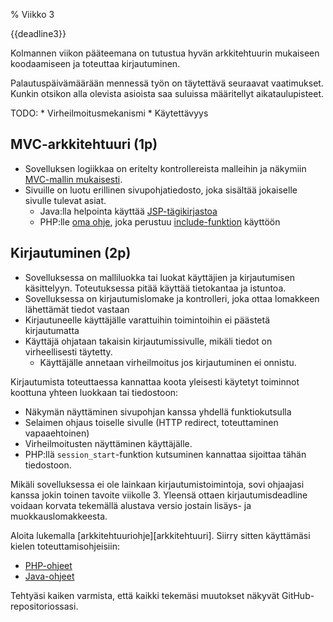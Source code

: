 % Viikko 3
<!-- order: 1 -->

<deadline>{{deadline3}}</deadline>

Kolmannen viikon pääteemana on tutustua 
hyvän arkkitehtuurin mukaiseen koodaamiseen
ja toteuttaa kirjautuminen.

Palautuspäivämäärään mennessä työn on täytettävä seuraavat vaatimukset.
Kunkin otsikon alla olevista asioista saa suluissa määritellyt aikataulupisteet.

<comment>
TODO:
* Virheilmoitusmekanismi
* Käytettävyys
</comment>

## MVC-arkkitehtuuri (1p)

* Sovelluksen logiikkaa on eritelty kontrollereista malleihin ja näkymiin [MVC-mallin mukaisesti][arkkitehtuuri].
* Sivuille on luotu erillinen sivupohjatiedosto, joka sisältää jokaiselle sivulle tulevat asiat.
    * Java:lla helpointa käyttää [JSP-tägikirjastoa]({{rootdir}}koodaaminen/java/nakymat.html#template-pohjatiedoston-k%C3%A4ytt%C3%B6)
    * PHP:lle [oma ohje]({{rootdir}}koodaaminen/php/nakymat.html#template-pohjatiedoston-k%C3%A4ytt%C3%B6), joka perustuu [include-funktion](http://php.net/manual/en/function.include.php) käyttöön

## Kirjautuminen (2p)

* Sovelluksessa on malliluokka tai luokat käyttäjien ja kirjautumisen käsittelyyn. Toteutuksessa pitää käyttää tietokantaa ja istuntoa.
* Sovelluksessa on kirjautumislomake ja kontrolleri, joka ottaa lomakkeen lähettämät tiedot vastaan
* Kirjautuneelle käyttäjälle varattuihin toimintoihin ei päästetä kirjautumatta
* Käyttäjä ohjataan takaisin kirjautumissivulle, mikäli tiedot on virheellisesti täytetty. 
    * Käyttäjälle annetaan virheilmoitus jos kirjautuminen ei onnistu.

Kirjautumista toteuttaessa kannattaa koota yleisesti käytetyt toiminnot koottuna yhteen luokkaan tai tiedostoon:

* Näkymän näyttäminen sivupohjan kanssa yhdellä funktiokutsulla
* Selaimen ohjaus toiselle sivulle (HTTP redirect, toteuttaminen vapaaehtoinen)
* Virheilmoitusten näyttäminen käyttäjälle.
* PHP:llä `session_start`-funktion kutsuminen kannattaa sijoittaa tähän tiedostoon.

Mikäli sovelluksessa ei ole lainkaan kirjautumistoimintoja, sovi ohjaajasi kanssa jokin toinen tavoite viikolle 3.
Yleensä ottaen kirjautumisdeadline voidaan korvata tekemällä alustava versio jostain lisäys- ja muokkauslomakkeesta.

<ohje>
Aloita lukemalla [arkkitehtuuriohje][arkkitehtuuri].
Siirry sitten käyttämäsi kielen toteuttamisohjeisiin:

* [PHP-ohjeet]({{rootdir}}koodaaminen/php/index.html)
* [Java-ohjeet]({{rootdir}}koodaaminen/java/index.html)

Tehtyäsi kaiken varmista, että kaikki tekemäsi muutokset näkyvät GitHub-repositoriossasi.
</ohje>

[arkkitehtuuri]: {{rootdir}}koodaaminen/arkkitehtuuri/index.html
